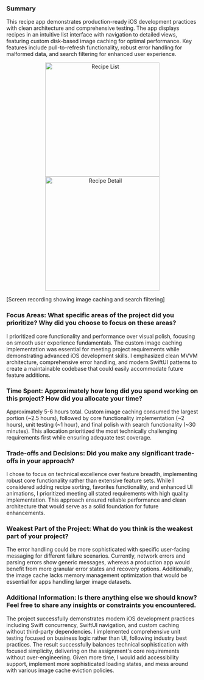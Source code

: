 ### Summary
This recipe app demonstrates production-ready iOS development practices with clean architecture and comprehensive testing. The app displays recipes in an intuitive list interface with navigation to detailed views, 
featuring custom disk-based image caching for optimal performance. Key features include pull-to-refresh functionality, robust error handling for malformed data, and search filtering for enhanced user experience.
<div align="center">
  <img src="https://github.com/user-attachments/assets/c22fa24e-c805-4316-be97-0c29abaf1c2f" alt="Recipe List" width="300">
  <img src="https://github.com/user-attachments/assets/e917150b-785c-4eaf-af43-250053bc73bf" alt="Recipe Detail" width="300">
</div>



[Screen recording showing image caching and search filtering]

### Focus Areas: What specific areas of the project did you prioritize? Why did you choose to focus on these areas?
I prioritized core functionality and performance over visual polish, focusing on smooth user experience fundamentals. The custom image caching implementation was essential for meeting project requirements while 
demonstrating advanced iOS development skills. I emphasized clean MVVM architecture, comprehensive error handling, and modern SwiftUI patterns to create a maintainable codebase that could easily accommodate 
future feature additions.

### Time Spent: Approximately how long did you spend working on this project? How did you allocate your time?
Approximately 5-6 hours total. Custom image caching consumed the largest portion (~2.5 hours), followed by core functionality implementation (~2 hours), unit testing (~1 hour), and final polish with search 
functionality (~30 minutes). This allocation prioritized the most technically challenging requirements first while ensuring adequate test coverage.

### Trade-offs and Decisions: Did you make any significant trade-offs in your approach?
I chose to focus on technical excellence over feature breadth, implementing robust core functionality rather than extensive feature sets. While I considered adding recipe sorting, favorites functionality,
and enhanced UI animations, I prioritized meeting all stated requirements with high quality implementation. This approach ensured reliable performance and clean architecture that would serve as a solid 
foundation for future enhancements.

### Weakest Part of the Project: What do you think is the weakest part of your project?
The error handling could be more sophisticated with specific user-facing messaging for different failure scenarios. Currently, network errors and parsing errors show generic messages, whereas a production app 
would benefit from more granular error states and recovery options. Additionally, the image cache lacks memory management optimization that would be essential for apps handling larger image datasets.

### Additional Information: Is there anything else we should know? Feel free to share any insights or constraints you encountered.
The project successfully demonstrates modern iOS development practices including Swift concurrency, SwiftUI navigation, and custom caching without third-party dependencies. I implemented comprehensive unit 
testing focused on business logic rather than UI, following industry best practices. The result successfully balances technical sophistication with focused simplicity, delivering on the assignment's core requirements without over-engineering. Given more time, I would add accessibility support, implement more sophisticated loading states, and mess around with various 
image cache eviction policies.
